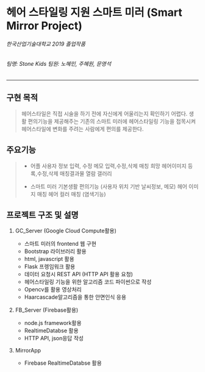 헤어 스타일링 지원 스마트 미러 (Smart Mirror Project)
=============
###### 한국산업기술대학교 2019 졸업작품
###### 팀명: Stone Kids 팀원: 노혜민, 주혜원, 문영석
---------------------------------------

구현 목적
-------------
> 헤어스타일은 직접 시술을 하기 전에 자신에게 어울리는지 확인하기 어렵다.
> 생활 편의기능을 제공해주는 기존의 스마트 미러에 헤어스타일링 기능을 접목시켜
> 헤어스타일에 변화를 주려는 사람에게 편의를 제공한다.

주요기능
-------------
> * 어플 
>   사용자 정보 입력, 수정
>   메모 입력,수정,삭제
>   매칭 희망 헤어이미지 등록,수정,삭제
>   매칭결과물 열람 갤러리
>
> * 스마트 미러
>   기본생활 편의기능 (사용자 위치 기반 날씨정보, 메모)
>   헤어 이미지 매칭
>   헤어 컬러 매칭 (염색기능)

프로젝트 구조 및 설명
-------------
1. GC_Server (Google Cloud Compute활용)
    * 스마트 미러의 frontend 웹 구현
    * Bootstrap 라이브러리 활용
    * html, javascript 활용
    * Flask 프렝임워크 활용
    * 데이터 요청시 REST API (HTTP API 활용 요청)
    * 헤어스타일링 기능을 위한 알고리즘 코드 파이썬으로 작성
    * Opencv를 활용 영상처리
    * Haarcascade알고리즘을 통한 안면인식 응용
    
2. FB_Server (Firebase활용)
    * node.js framework활용
    * RealtimeDatabse 활용
    * HTTP API, json응답 작성

3. MirrorApp
    * Firebase RealtimeDatabse 활용
